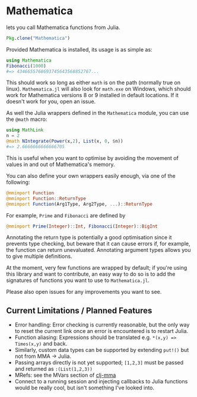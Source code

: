 # Mathematica

lets you call Mathematica functions from Julia.

```julia
Pkg.clone("Mathematica")
````

Provided Mathematica is installed, its usage is as simple as:

```julia
using Mathematica
Fibonacci(1000)
#=> 4346655768693745643568852767...
```
This should work so long as either `math` is on the path (normally true on linux). `Mathematica.jl` will also look for `math.exe` on Windows, which should work for Mathematica versions 8 or 9 installed in default locations. If it doesn't work for you, open an issue.

As well the Julia wrappers defined in the `Mathematica` module, you can use the `@math` macro:

```julia
using MathLink
n = 2
@math NIntegrate(Power(x,2), List(x, 0, $n))
#=> 2.6666666666666705
```
This is useful when you want to optimise by avoiding the movement of values in and out of Mathematica's memory.

You can also define your own wrappers easily enough, via one of the following:


```julia
@mmimport Function
@mmimport Function::ReturnType
@mmimport Function(Arg1Type, Arg2Type, ...)::ReturnType
```
For example, `Prime` and `Fibonacci` are defined by

```julia
@mmimport Prime(Integer)::Int, Fibonacci(Integer)::BigInt
```
Annotating the return type is potentially a good optimisation since it prevents type checking, but beware that it can cause errors if, for example, the function can return unevaluated. Annotating argument types allows you to give multiple definitions.

At the moment, very few functions are wrapped by default; if you're using this library and want to contribute, an easy way to do so is to add the signatures of functions you want to use to `Mathematica.jl`.

Please also open issues for any improvements you want to see.

## Current Limitations / Planned Features
* Error handling: Error checking is currently reasonable, but the only way to reset the current link once an error is encountered is to restart Julia.
* Function aliasing: Expressions should be translated e.g. `*(x,y) => Times(x,y)` and back.
* Similarly, custom data types can be supported by extending `put!()` but not from MMA -> Julia.
* Passing arrays directly is not yet supported; `[1,2,3]` must be passed and returned as `:(List(1,2,3))`
* MRefs: see the MVars section of [clj-mma](https://github.com/one-more-minute/clj-mma?source=c#mathematica-vars)
* Connect to a running session and injecting callbacks to Julia functions would be really cool, but isn't something I've looked into.
